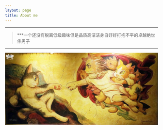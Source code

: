 ```yaml
---
layout: page
title: About me 
---
```


****
>***一个还没有脱离低级趣味但是品质高洁洁身自好好打抱不平的卓越绝世伟男子  
***

![avatar](/assets/images/mao.png)

<!-- `[My Time Axis]`


[My Time Axis]:https://chinbucher.github.io/Hong-Yue/ -->